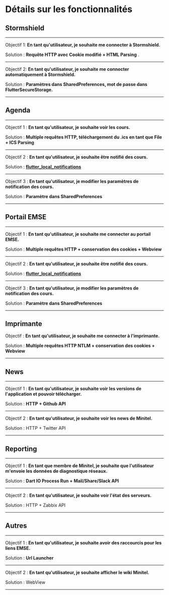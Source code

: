 # Détails sur les fonctionnalités

## Stormshield

---

Objectif 1: **En tant qu'utilisateur, je souhaite me connecter à Stormshield.**

Solution : **Requête HTTP avec Cookie modifié + HTML Parsing** .

---

Objectif 2: **En tant qu'utilisateur, je souhaite me connecter automatiquement à Stormshield.**

Solution : **Paramètres dans SharedPreferences, mot de passe dans FlutterSecureStorage.** 

---

## Agenda

---

Objectif 1 : **En tant qu'utilisateur, je souhaite voir les cours.**

Solution : **Multiple requêtes HTTP, téléchargement du .ics en tant que File + ICS Parsing** 

---

Objectif 2 : **En tant qu'utilisateur, je souhaite être notifié des cours.**

Solution : **[flutter_local_notifications](https://pub.dev/packages/flutter_local_notifications)**

---

Objectif 3 : **En tant qu'utilisateur, je modifier les paramètres de notification des cours.**

Solution : **Paramètre dans SharedPreferences**

---

## Portail EMSE

---

Objectif 1 : **En tant qu'utilisateur, je souhaite me connecter au portail EMSE.**

Solution : **Multiple requêtes HTTP + conservation des cookies + Webview** 

---

Objectif 2 : **En tant qu'utilisateur, je souhaite être notifié des cours.**

Solution : **[flutter_local_notifications](https://pub.dev/packages/flutter_local_notifications)**

---

Objectif 3 : **En tant qu'utilisateur, je modifier les paramètres de notification des cours.**

Solution : **Paramètre dans SharedPreferences**

---

## Imprimante

Objectif : **En tant qu'utilisateur, je souhaite me connecter à l'imprimante.**

Solution : **Multiple requêtes HTTP NTLM + conservation des cookies + Webview** 

---

## News

---

Objectif 1 : **En tant qu'utilisateur, je souhaite voir les versions de l'application et pouvoir télécharger.**

Solution :  **HTTP + Github API**

---

Objectif 2 : **En tant qu'utilisateur, je souhaite voir les news de Minitel.**

Solution :  HTTP + Twitter API

---

## Reporting

---

Objectif 1 : **En tant que membre de Minitel, je souhaite que l'utilisateur m'envoie les données de diagnostique réseaux.**

Solution :  **Dart IO Process Run + Mail/Share/Slack API**

---

Objectif 2 : **En tant qu'utilisateur, je souhaite voir l'état des serveurs.**

Solution :  HTTP + Zabbix API

---

## Autres

---

Objectif 1 : **En tant qu'utilisateur, je souhaite avoir des raccourcis pour les liens EMSE.**

Solution :  **Url Launcher**

---

Objectif 2 : **En tant qu'utilisateur, je souhaite afficher le wiki Minitel.**

Solution :  WebView

---



